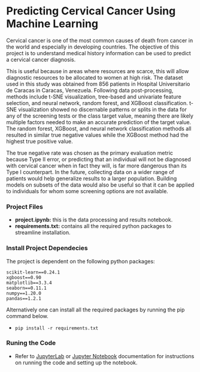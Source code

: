 # Predicting Cervical Cancer Using Machine Learning
Cervical cancer is one of the most common causes of death from cancer in the world and especially in developing countries. The objective of this project is to understand medical history information can be used to predict a cervical cancer diagnosis.

This is useful because in areas where resources are scarce, this will allow diagnostic resources to be allocated to women at high risk. The dataset used in this study was obtained from 856 patients in Hospital Universitario de Caracas in Caracas, Venezuela. Following data post-processing, methods include t-SNE visualization, tree-based and univariate feature selection, and neural network, random forest, and XGBoost classification. t-SNE visualization showed no discernable patterns or splits in the data for any of the screening tests or the class target value, meaning there are likely multiple factors needed to make an accurate prediction of the target value. The random forest, XGBoost, and neural network classification methods all resulted in similar true negative values while the XGBoost method had the highest true positive value.

The true negative rate was chosen as the primary evaluation metric because Type II error, or predicting that an individual will not be diagnosed with cervical cancer when in fact they will, is far more dangerous than its Type I counterpart. In the future, collecting data on a wider range of patients would help generalize results to a larger population. Building models on subsets of the data would also be useful so that it can be applied to individuals for whom some screening options are not available. 

### Project Files
- **project.ipynb:** this is the data processing and results notebook. 
- **requirements.txt:** contains all the required python packages to streamline installation.

### Install Project Dependecies
The project is dependent on the following python packages:

```
scikit-learn==0.24.1
xgboost==0.90
matplotlib==3.3.4
seaborn==0.11.1
numpy==1.20.0
pandas==1.2.1
```

Alternatively one can install all the required packages by running the pip command below.
* `pip install -r requirements.txt`

### Runing the Code

- Refer to [JupyterLab](https://jupyterlab.readthedocs.io/en/stable/) or [Jupyter Notebook](https://jupyter-notebook.readthedocs.io/en/stable/index.html#) documentation for instructions on running the code and setting up the notebook.
